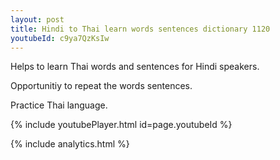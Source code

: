 ```yaml
---
layout: post
title: Hindi to Thai learn words sentences dictionary 1120 
youtubeId: c9ya7QzKsIw
---
```

 
 
Helps to learn Thai words and sentences for Hindi speakers.

Opportunitiy to repeat the words sentences. 

Practice Thai language. 
 
{% include youtubePlayer.html id=page.youtubeId %}
 
 
{% include analytics.html %}